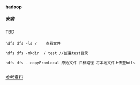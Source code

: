 #### hadoop


##### 安装

TBD



####

```
hdfs dfs -ls /    查看文件

hdfs dfs -mkdir  / test //创建test目录

hdfs dfs - copyFromLocal 原始文件 目标路径 将本地文件上传至hdfs


```


[参考资料](https://www.jianshu.com/p/4a65fd034871)